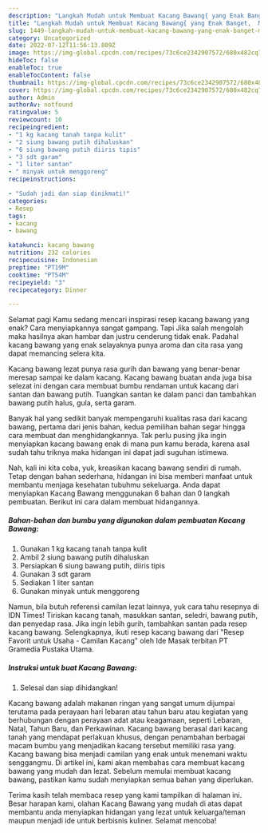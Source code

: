 ```yaml
---
description: "Langkah Mudah untuk Membuat Kacang Bawang{ yang Enak Banget,  Menu Buat lebaran"
title: "Langkah Mudah untuk Membuat Kacang Bawang{ yang Enak Banget,  Menu Buat lebaran"
slug: 1449-langkah-mudah-untuk-membuat-kacang-bawang-yang-enak-banget-menu-buat-lebaran
category: Uncategorized
date: 2022-07-12T11:56:13.809Z
image: https://img-global.cpcdn.com/recipes/73c6ce2342907572/680x482cq70/kacang-bawang-foto-resep-utama.jpg
hideToc: false
enableToc: true
enableTocContent: false
thumbnail: https://img-global.cpcdn.com/recipes/73c6ce2342907572/680x482cq70/kacang-bawang-foto-resep-utama.jpg
cover: https://img-global.cpcdn.com/recipes/73c6ce2342907572/680x482cq70/kacang-bawang-foto-resep-utama.jpg
author: Admin
authorAv: notfound
ratingvalue: 5
reviewcount: 10
recipeingredient:
- "1 kg kacang tanah tanpa kulit"
- "2 siung bawang putih dihaluskan"
- "6 siung bawang putih diiris tipis"
- "3 sdt garam"
- "1 liter santan"
- " minyak untuk menggoreng"
recipeinstructions:

- "Sudah jadi dan siap dinikmati!"
categories:
- Resep
tags:
- kacang
- bawang

katakunci: kacang bawang 
nutrition: 232 calories
recipecuisine: Indonesian
preptime: "PT19M"
cooktime: "PT54M"
recipeyield: "3"
recipecategory: Dinner

---
```



Selamat pagi Kamu sedang mencari inspirasi resep kacang bawang yang enak? Cara menyiapkannya sangat gampang. Tapi Jika salah mengolah maka hasilnya akan hambar dan justru cenderung tidak enak. Padahal kacang bawang yang enak selayaknya punya aroma dan cita rasa yang dapat memancing selera kita.


Kacang bawang lezat punya rasa gurih dan bawang yang benar-benar meresap sampai ke dalam kacang. Kacang bawang buatan anda juga bisa selezat ini dengan cara membuat bumbu rendaman untuk kacang dari santan dan bawang putih. Tuangkan santan ke dalam panci dan tambahkan bawang putih halus, gula, serta garam.

Banyak hal yang sedikit banyak mempengaruhi kualitas rasa dari kacang bawang, pertama dari jenis bahan, kedua pemilihan bahan segar hingga cara membuat dan menghidangkannya. Tak perlu pusing jika ingin menyiapkan kacang bawang enak di mana pun kamu berada, karena asal sudah tahu triknya maka hidangan ini dapat jadi suguhan istimewa.


Nah, kali ini kita coba, yuk, kreasikan kacang bawang sendiri di rumah. Tetap dengan bahan sederhana, hidangan ini bisa memberi manfaat untuk membantu menjaga kesehatan tubuhmu sekeluarga. Anda dapat menyiapkan Kacang Bawang menggunakan 6 bahan dan 0 langkah pembuatan. Berikut ini cara dalam membuat hidangannya.

<!--inarticleads1-->

##### Bahan-bahan dan bumbu yang digunakan dalam pembuatan Kacang Bawang:

1. Gunakan 1 kg kacang tanah tanpa kulit
1. Ambil 2 siung bawang putih dihaluskan
1. Persiapkan 6 siung bawang putih, diiris tipis
1. Gunakan 3 sdt garam
1. Sediakan 1 liter santan
1. Gunakan  minyak untuk menggoreng


Namun, bila butuh referensi camilan lezat lainnya, yuk cara tahu resepnya di IDN Times! Tiriskan kacang tanah, masukkan santan, seledri, bawang putih, dan penyedap rasa. Jika ingin lebih gurih, tambahkan santan pada resep kacang bawang. Selengkapnya, ikuti resep kacang bawang dari &#34;Resep Favorit untuk Usaha - Camilan Kacang&#34; oleh Ide Masak terbitan PT Gramedia Pustaka Utama. 

<!--inarticleads2-->

##### Instruksi untuk buat Kacang Bawang:


1. Selesai dan siap dihidangkan!

Kacang bawang adalah makanan ringan yang sangat umum dijumpai terutama pada perayaan hari lebaran atau tahun baru atau kegiatan yang berhubungan dengan perayaan adat atau keagamaan, seperti Lebaran, Natal, Tahun Baru, dan Perkawinan. Kacang bawang berasal dari kacang tanah yang mendapat perlakuan khusus, dengan penambahan berbagai macam bumbu yang menjadikan kacang tersebut memiliki rasa yang. Kacang bawang bisa menjadi camilan yang enak untuk menemani waktu senggangmu. Di artikel ini, kami akan membahas cara membuat kacang bawang yang mudah dan lezat. Sebelum memulai membuat kacang bawang, pastikan kamu sudah menyiapkan semua bahan yang diperlukan. 

Terima kasih telah membaca resep yang kami tampilkan di halaman ini. Besar harapan kami, olahan Kacang Bawang yang mudah di atas dapat membantu anda menyiapkan hidangan yang lezat untuk keluarga/teman maupun menjadi ide untuk berbisnis kuliner. Selamat mencoba!
